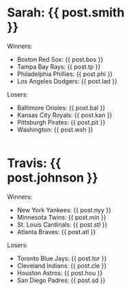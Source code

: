 <div>
<div style="width: 300px; float: left">
<h1>Sarah: {{ post.smith }}</h1>
<p>Winners:
	<ul>
		<li>Boston Red Sox: {{ post.bos }}</li>
		<li>Tampa Bay Rays: {{ post.tp }}</li>
		<li>Philadelphia Phillies: {{ post.phi }}</li>
		<li>Los Angeles Dodgers: {{ post.lad }}</li>
	</ul>
</p>
<p>Losers:
	<ul>
		<li>Baltimore Orioles: {{ post.bal }}</li>
		<li>Kansas City Royals: {{ post.kan }}</li>
		<li>Pittsburgh Pirates: {{ post.pit }}</li>
		<li>Washington: {{ post.wsh }}</li>
	</ul>
</p>
</div>
<div style="width: 300px; float: left">
<h1>Travis: {{ post.johnson }}</h1>
<p>Winners:
	<ul>
		<li>New York Yankees: {{ post.nyy }}</li>
		<li>Minnesota Twins: {{ post.min }}</li>
		<li>St. Louis Cardinals: {{ post.stl }}</li>
		<li>Atlanta Braves: {{ post.atl }}</li>
	</ul>
</p>
<p>Losers:
	<ul>
		<li>Toronto Blue Jays: {{ post.tor }}</li>
		<li>Cleveland Indians: {{ post.cle }}</li>
		<li>Houston Astros: {{ post.hou }}</li>
		<li>San Diego Padres: {{ post.sd }}</li>
	</ul>
</p>
</div>
<div class="clearfix"></div>
</div>
